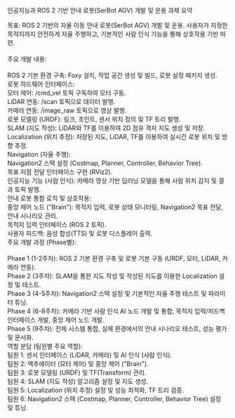 인공지능과 ROS 2 기반 안내 로봇(SerBot AGV) 개발 및 운용 과제 요약 <br>

목표: ROS 2 기반의 자율 이동 안내 로봇(SerBot AGV) 개발 및 운용. 사용자가 지정한 목적지까지 안전하게 자율 주행하고, 기본적인 사람 인식 기능을 통해 상호작용 기반 마련.<br>
<br>
주요 개발 내용:<br>
<br>
ROS 2 기본 환경 구축: Foxy 설치, 작업 공간 생성 및 빌드, 로봇 설정 패키지 생성.<br>
로봇 하드웨어 인터페이스:<br>
모터 제어: /cmd_vel 토픽 구독하여 모터 구동.<br>
LiDAR 연동: /scan 토픽으로 데이터 발행.<br>
카메라 연동: /image_raw 토픽으로 영상 발행.<br>
로봇 모델링 (URDF): 링크, 조인트, 센서 위치 정의 및 TF 트리 발행.<br>
SLAM (지도 작성): LiDAR와 TF를 이용하여 2D 점유 격자 지도 생성 및 저장.<br>
Localization (위치 추정): 저장된 지도, LiDAR, TF를 이용하여 실시간 로봇 위치 및 방향 추정.<br>
Navigation (자율 주행):<br>
Navigation2 스택 설정 (Costmap, Planner, Controller, Behavior Tree).<br>
목표 지점 전달 인터페이스 구현 (RViz2).<br>
인공지능 기능 (사람 인식): 카메라 영상 기반 딥러닝 모델을 통해 사람 위치 감지 및 결과 토픽 발행.<br>
안내 로봇 통합 로직 및 상호작용:<br>
중앙 제어 노드 ("Brain"): 목적지 입력, 로봇 상태 모니터링, Navigation2 목표 전달, 안내 시나리오 관리.<br>
목적지 입력 인터페이스 (ROS 2 토픽).<br>
사용자 피드백: 음성 합성(TTS) 및 로봇 디스플레이 출력.<br>
주요 개발 과정 (Phase별):<br>
<br>
Phase 1 (1-2주차): ROS 2 기본 환경 구축 및 로봇 기본 구동 (URDF, 모터, LiDAR, 카메라 연동).<br>
Phase 2 (3주차): SLAM을 통한 지도 작성 및 작성된 지도를 이용한 Localization 설정 및 테스트.<br>
Phase 3 (4-5주차): Navigation2 스택 설정 및 기본적인 자율 주행 테스트 및 파라미터 튜닝.<br>
Phase 4 (6-8주차): 카메라 기반 사람 인식 AI 노드 개발 및 통합, 목적지 입력/피드백 인터페이스 개발, 중앙 제어 노드 개발.<br>
Phase 5 (9주차): 전체 시스템 통합, 실제 환경에서의 안내 시나리오 테스트, 성능 평가 및 문서화.<br>
역할 분담 (팀원별 주요 역할):<br>
팀원 1: 센서 인터페이스 (LiDAR, 카메라) 및 AI 인식 (사람 인식).<br>
팀원 2: 액추에이터 (모터 제어) 및 중앙 제어 ("Brain").<br>
팀원 3: 로봇 모델링 (URDF) 및 TF(Transform) 관리.<br>
팀원 4: SLAM (지도 작성) 알고리즘 설정 및 지도 생성.<br>
팀원 5: Localization (위치 추정) 설정 및 성능 최적화, TF 트리 검증.<br>
팀원 6: Navigation2 스택 (Costmap, Planner, Controller, Behavior Tree) 설정 및 튜닝.<br>
</div>
